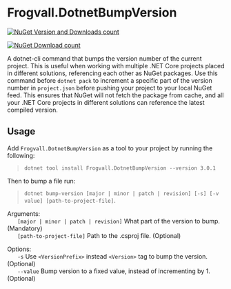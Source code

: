 # Frogvall.DotnetBumpVersion

[![NuGet Version and Downloads count](https://img.shields.io/nuget/vpre/Frogvall.DotnetBumpVersion.svg)](http://www.nuget.org/packages/Frogvall.DotnetBumpVersion/)

[![NuGet Download count](https://img.shields.io/nuget/dt/Frogvall.DotnetBumpVersion.svg)](http://www.nuget.org/packages/Frogvall.DotnetBumpVersion/)

A dotnet-cli command that bumps the version number of the current project. This is useful when working with multiple .NET Core projects
placed in different solutions, referencing each other as NuGet packages. Use this command before `dotnet pack` to increment a specific part of
the version number in `project.json` before pushing your project to your local NuGet feed. This ensures that NuGet will not fetch the package from cache,
and all your .NET Core projects in different solutions can reference the latest compiled version.

## Usage

Add `Frogvall.DotnetBumpVersion` as a tool to your project by running the following:

> `dotnet tool install Frogvall.DotnetBumpVersion --version 3.0.1`

Then to bump a file run:

> `dotnet bump-version [major | minor | patch | revision] [-s] [-v value] [path-to-project-file]`.

Arguments:  
&nbsp;&nbsp;&nbsp;&nbsp;&nbsp;&nbsp;`[major | minor | patch | revision]` What part of the version to bump. (Mandatory)  
&nbsp;&nbsp;&nbsp;&nbsp;&nbsp;&nbsp;`[path-to-project-file]` Path to the .csproj file. (Optional)

Options:  
&nbsp;&nbsp;&nbsp;&nbsp;&nbsp;&nbsp;`-s` Use `<VersionPrefix>` instead `<Version>` tag to bump the version. (Optional)  
&nbsp;&nbsp;&nbsp;&nbsp;&nbsp;&nbsp;`--value` Bump version to a fixed value, instead of incrementing by 1. (Optional)
